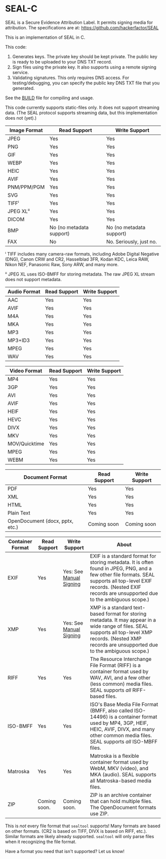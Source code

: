# SEAL-C
SEAL is a Secure Evidence Attribution Label. It permits signing media for attribution. The specifications are at: https://github.com/hackerfactor/SEAL

This is an implementation of SEAL in C.

This code:
1. Generates keys. The private key should be kept private. The public key is ready to be uploaded to your DNS TXT record.
2. Sign files using the private key. It also supports using a remote signing service.
3. Validating signatures. This only requires DNS access. For testing/debugging, you can specify the public key DNS TXT file that you generated.

See the [BUILD](BUILD.md) file for compiling and usage.

This code currently supports static-files only. It does not support streaming data. (The SEAL protocol supports streaming data, but this implementation does not (yet).)

|Image Format|Read Support|Write Support|
|------|-------------|------------|
|JPEG  |Yes|Yes|
|PNG   |Yes|Yes|
|GIF   |Yes|Yes|
|WEBP  |Yes|Yes|
|HEIC  |Yes|Yes|
|AVIF  |Yes|Yes|
|PNM/PPM/PGM|Yes|Yes|
|SVG   |Yes|Yes|
|TIFFⁱ  |Yes|Yes|
|JPEG XLⁱⁱ|Yes|Yes|
|DICOM |Yes|Yes|
|BMP   |No (no metadata support)|No (no metadata support)|
|FAX   |No|No. Seriously, just no.|

ⁱ TIFF includes many camera-raw formats, including Adobe Digital Negative (DNG), Canon CRW and CR2, Hasselblad 3FR, Kodan KDC, Leica RAW, Nikon NEF, Panasonic Raw, Sony ARW, and many more.

ⁱⁱ JPEG XL uses ISO-BMFF for storing metadata. The raw JPEG XL stream does not support metadata.

|Audio Format|Read Support|Write Support|
|------|-------------|------------|
|AAC   |Yes|Yes|
|AVIF  |Yes|Yes|
|M4A   |Yes|Yes|
|MKA   |Yes|Yes|
|MP3   |Yes|Yes|
|MP3+ID3|Yes|Yes|
|MPEG  |Yes|Yes|
|WAV   |Yes|Yes|

|Video Format|Read Support|Write Support|
|------|-------------|------------|
|MP4   |Yes|Yes|
|3GP   |Yes|Yes|
|AVI   |Yes|Yes|
|AVIF  |Yes|Yes|
|HEIF  |Yes|Yes|
|HEVC  |Yes|Yes|
|DIVX  |Yes|Yes|
|MKV   |Yes|Yes|
|MOV/Quicktime |Yes|Yes|
|MPEG  |Yes|Yes|
|WEBM  |Yes|Yes|

|Document Format|Read Support|Write Support|
|------|-------------|------------|
|PDF |Yes|Yes|
|XML|Yes|Yes|
|HTML|Yes|Yes|
|Plain Text|Yes|Yes|
|OpenDocument (docx, pptx, etc.)|Coming soon|Coming soon|

|Container Format|Read Support|Write Support|About|
|------|-------------|------------|-----|
|EXIF  |Yes|Yes: See [Manual Signing](BUILD.md#manualsigning)|EXIF is a standard format for storing metadata. It is often found in JPEG, PNG, and a few other file formats. SEAL supports all top-level EXIF records. (Nested EXIF records are unsupported due to the ambiguous scope.)
|XMP |Yes|Yes: See [Manual Signing](BUILD.md#manualsigning)|XMP is a standard text-based format for storing metadata. It may appear in a wide range of files. SEAL supports all top-level XMP records. (Nested XMP records are unsupported due to the ambiguous scope.)
|RIFF |Yes|Yes|The Resource Interchange File Format (RIFF) is a container format used by WAV, AVI, and a few other (less common) media files. SEAL supports *all* RIFF-based files.|
|ISO-BMFF |Yes|Yes|ISO's Base Media File Format (BMFF, also called ISO-14496) is a container format used by MP4, 3GP, HEIF, HEIC, AVIF, DIVX, and many other common media files. SEAL supports *all* ISO-MBFF files.|
|Matroska |Yes|Yes|Matroska is a flexible container format used by WebM, MKV (video), and MKA (audio). SEAL supports all Matroska-based media files.|
|ZIP |Coming soon. |Coming soon.|ZIP is an archive container that can hold multiple files. The OpenDocument formats use ZIP.|

This is *not* every file format that `sealtool` supports! Many formats are based on other formats. (CR2 is based on TIFF, DIVX is based on RIFF, etc.). Similar formats are likely already supported. `sealtool` will only parse files when it recognizing the file format.

Have a format you need that isn't supported? Let us know!

